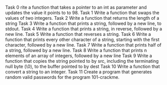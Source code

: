 Task 0 rite a function that takes a pointer to an int as parameter and updates the value it points to to 98.
Task 1 Write a function that swaps the values of two integers.
Task 2 Write a function that returns the length of a string
Task 3 Write a function that prints a string, followed by a new line, to stdout.
Task 4 Write a function that prints a string, in reverse, followed by a new line.
Task 5 Write a function that reverses a string.
Task 6 Write a function that prints every other character of a string, starting with the first character, followed by a new line.
Task 7 Write a function that prints half of a string, followed by a new line.
Task 8 Write a function that prints n elements of an array of integers, followed by a new line
Task 9 Write a function that copies the string pointed to by src, including the terminating null byte (\0), to the buffer pointed to by dest
Task 10 Write a function that convert a string to an integer.
Task 11 Create a program that generates random valid passwords for the program 101-crackme.
